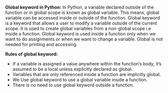 **Global keyword in Python:**
In Python, a variable declared outside of the function or in global scope is known as global variable. 
This means, global variable can be accessed inside or outside of the function.
Global keyword is a keyword that allows a user to modify a variable outside of the current scope. 
It is used to create global variables from a non-global scope i.e inside a function. 
Global keyword is used inside a function only when we want to do assignments or when we want to change a variable. 
Global is not needed for printing and accessing.


**Rules of global keyword:**
- If a variable is assigned a value anywhere within the function’s body, it’s assumed to be a local unless explicitly declared as global.
- Variables that are only referenced inside a function are implicitly global.
- We Use global keyword to use a global variable inside a function.
- There is no need to use global keyword outside a function.